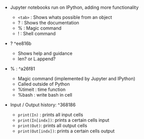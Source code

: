 - Jupyter notebooks run on IPython, adding more functionality
	- `<tab>` : Shows whats possible from an object
	- ? : Shows the documentation
	- % : Magic command
	- ! : Shell command

- ? ^ee816b
	- Shows help and guidance
	- len? or L.append?

- % : ^a26f81
	- Magic command (implemented by Jupyter and IPython)
	- Called outside of Python
	- %timeit : time function
	- %bash : write bash in cell

- Input / Output history: ^368186
	- `print(In)` : prints all input cells
	- `print(In[indx])`: prints a certain cells input
	- `print(Out)`: prints all output cells
	- `print(Out[indx])`: prints a certain cells output
